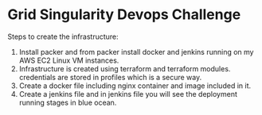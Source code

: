# Grid Singularity Devops Challenge  

Steps to create the infrastructure:

1. Install packer and from packer install docker and jenkins running on my AWS EC2 Linux VM instances.
2. Infrastructure is created using terraform and terraform modules. credentials are stored in profiles which is a secure way.
3. Create a docker file including nginx container and image included in it.
4. Create a jenkins file and in jenkins file you will see the deployment running stages in blue ocean. 

